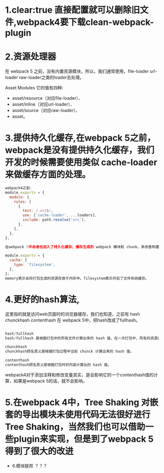 #  1.clear:true 直接配置就可以删除旧文件,webpack4要下载clean-webpack-plugin

#  2.资源处理器

在 webpack 5 之前，没有内置资源模块，所以，我们通常使用，file-loader url-loader raw-loader之类的loader去处理。


Asset Modules 它的值有四种:
 - asset/resource（对应file-loader）、
 - asset/inline（对应url-loader）、
 - asset/source（对应raw-loader）、
 - asset。



# 3.提供持久化缓存,在webpack 5之前，webpack是没有提供持久化缓存，我们开发的时候需要使用类似 cache-loader 来做缓存方面的处理。

```javascript
webpack4之前:
module.exports = {
  module: {
    rules: [
      {
        test: /.ext$/,
        use: ['cache-loader', ...loaders],
        include: path.resolve('src'),
      },
    ],
  },
};
```


```javascript
在webpack 5中自身也加入了持久化缓存，缓存生成的 webpack 模块和 chunk，来改善构建速度。cache 会在开发 模式被设置成 type: 'memory' 而且在 生产 模式 中被禁用

module.exports = {
  cache: {
    type: 'filesystem',
  },
};
memory表示会将打包生成的资源存放于内存中。filesystem表示开启了文件系统缓存。
```


# 4.更好的hash算法,
  
  这里指的就是访问web页面时的浏览器缓存，我们也知道，之前有 hash chunckhash contenthash 在 webpack 5中，把hash改成了fullhash。

```javascript

hash/fullhash
hash/fullhash 是根据打包中的所有文件计算出来的 hash 值，在一次打包中，所有的资源出口文件的filename获得的[hash]都是一样的。

chunckhash
chunckhash顾名思义是根据打包过程中当前 chunck 计算出来的 hash 值。

contenthash
contenthash顾名思义是根据打包时的内容计算出的 hash 值。
```

webpack4对于添加注释和修改变量其实，是会影响它的一个contenthash值的计算，如果是webpack 5的话，就不会影响。


# 5.在webpack 4中，Tree Shaking 对嵌套的导出模块未使用代码无法很好进行 Tree Shaking，当然我们也可以借助一些plugin来实现，但是到了webpack 5得到了很大的改进

- 6.模块联邦 ？？？
